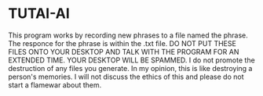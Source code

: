 # TUTAI-AI
This program works by recording new phrases to a file named the phrase. The responce for the phrase is within the .txt file.
DO NOT PUT THESE FILES ONTO YOUR DESKTOP AND TALK WITH THE PROGRAM FOR AN EXTENDED TIME. YOUR DESKTOP WILL BE SPAMMED.
I do not promote the destruction of any files you generate. In my opinion, this is like destroying a person's memories.
I will not discuss the ethics of this and please do not start a flamewar about them.
